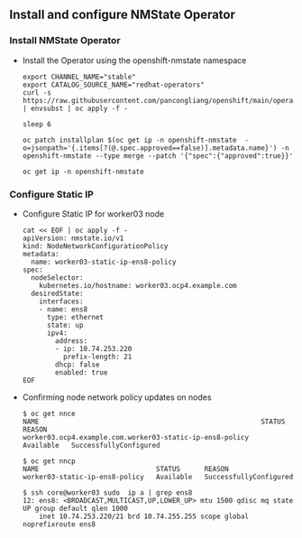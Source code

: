 ## Install and configure NMState Operator

### Install NMState Operator
* Install the Operator using the openshift-nmstate namespace
  ```
  export CHANNEL_NAME="stable"
  export CATALOG_SOURCE_NAME="redhat-operators"
  curl -s https://raw.githubusercontent.com/pancongliang/openshift/main/operator/nmstate/operator.yaml | envsubst | oc apply -f -

  sleep 6
  
  oc patch installplan $(oc get ip -n openshift-nmstate  -o=jsonpath='{.items[?(@.spec.approved==false)].metadata.name}') -n openshift-nmstate --type merge --patch '{"spec":{"approved":true}}'
 
  oc get ip -n openshift-nmstate
  ```

### Configure Static IP
* Configure Static IP for worker03 node
  ```
  cat << EOF | oc apply -f -
  apiVersion: nmstate.io/v1
  kind: NodeNetworkConfigurationPolicy
  metadata:
    name: worker03-static-ip-ens8-policy 
  spec:
    nodeSelector:
      kubernetes.io/hostname: worker03.ocp4.example.com
    desiredState:
      interfaces:
      - name: ens8
        type: ethernet
        state: up
        ipv4:
          address:
          - ip: 10.74.253.220
            prefix-length: 21
          dhcp: false
          enabled: true
  EOF
  ```

* Confirming node network policy updates on nodes
  ```
  $ oc get nnce
  NAME                                                       STATUS      REASON
  worker03.ocp4.example.com.worker03-static-ip-ens8-policy   Available   SuccessfullyConfigured

  $ oc get nncp
  NAME                             STATUS      REASON
  worker03-static-ip-ens8-policy   Available   SuccessfullyConfigured

  $ ssh core@worker03 sudo  ip a | grep ens8 
  12: ens8: <BROADCAST,MULTICAST,UP,LOWER_UP> mtu 1500 qdisc mq state UP group default qlen 1000
      inet 10.74.253.220/21 brd 10.74.255.255 scope global noprefixroute ens8
  ```
